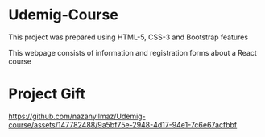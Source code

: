 <h1>Udemig-Course</h1>


This project was prepared using HTML-5, CSS-3 and Bootstrap features

This webpage consists of information and registration forms about a React course



<h1>Project Gift</h1>






https://github.com/nazanyilmaz/Udemig-course/assets/147782488/9a5bf75e-2948-4d17-94e1-7c6e67acfbbf










